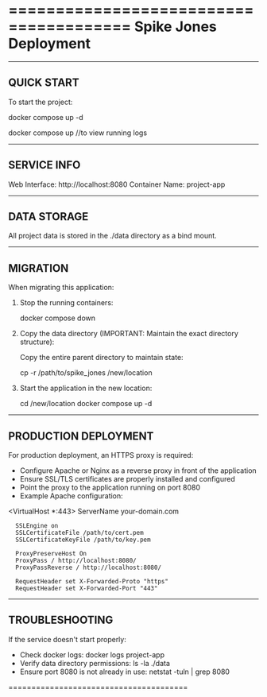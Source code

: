 =======================================
Spike Jones Deployment
=======================================

-----------------
QUICK START
-----------------

To start the project:

  docker compose up -d

  docker compose up //to view running logs

-----------------
SERVICE INFO
-----------------

  Web Interface: http://localhost:8080
  Container Name: project-app


-----------------
DATA STORAGE
-----------------

All project data is stored in the ./data directory as a bind mount.


-----------------
MIGRATION
-----------------

When migrating this application:

1. Stop the running containers:
   
   docker compose down

2. Copy the data directory (IMPORTANT: Maintain the exact directory structure):
   
   Copy the entire parent directory to maintain state:
   
   cp -r /path/to/spike_jones /new/location

3. Start the application in the new location:
   
   cd /new/location
   docker compose up -d


-----------------
PRODUCTION DEPLOYMENT
-----------------

For production deployment, an HTTPS proxy is required:
- Configure Apache or Nginx as a reverse proxy in front of the application
- Ensure SSL/TLS certificates are properly installed and configured
- Point the proxy to the application running on port 8080
-   Example Apache configuration:
  
  <VirtualHost *:443>
      ServerName your-domain.com
      
      SSLEngine on
      SSLCertificateFile /path/to/cert.pem
      SSLCertificateKeyFile /path/to/key.pem
      
      ProxyPreserveHost On
      ProxyPass / http://localhost:8080/
      ProxyPassReverse / http://localhost:8080/
      
      RequestHeader set X-Forwarded-Proto "https"
      RequestHeader set X-Forwarded-Port "443"
  </VirtualHost>


-----------------
TROUBLESHOOTING
-----------------

If the service doesn't start properly:
- Check docker logs: docker logs project-app
- Verify data directory permissions: ls -la ./data
- Ensure port 8080 is not already in use: netstat -tuln | grep 8080

=======================================